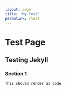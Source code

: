 ```yaml
---
layout: page
title: "My Test"
permalink: /test
---
```


# Test Page
## Testing Jekyll

### Section 1
```
This should render as code
```